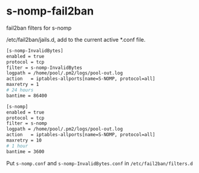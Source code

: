 # s-nomp-fail2ban
fail2ban filters for s-nomp

/etc/fail2ban/jails.d, add to the current active *.conf file.

```sh
[s-nomp-InvalidBytes]
enabled = true
protocol = tcp
filter = s-nomp-InvalidBytes
logpath = /home/pool/.pm2/logs/pool-out.log
action   = iptables-allports[name=S-NOMP, protocol=all]
maxretry = 1
# 24 hours
bantime = 86400

[s-nomp]
enabled = true
protocol = tcp
filter = s-nomp
logpath = /home/pool/.pm2/logs/pool-out.log
action   = iptables-allports[name=S-NOMP, protocol=all]
maxretry = 10
# 1 hour
bantime = 3600
```

Put `s-nomp.conf` and `s-nomp-InvalidBytes.conf` in `/etc/fail2ban/filters.d`
